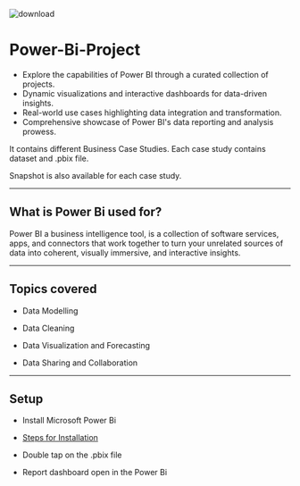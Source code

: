 ![download](https://github.com/shubhammalik20/Power-Bi-Project/assets/135993334/643c582d-e612-4e00-8cab-b8bbfad1a4ca)


# Power-Bi-Project

- Explore the capabilities of Power BI through a curated collection of projects.
- Dynamic visualizations and interactive dashboards for data-driven insights.
- Real-world use cases highlighting data integration and transformation.
- Comprehensive showcase of Power BI's data reporting and analysis prowess.
  
It contains different Business Case Studies. Each case study contains dataset and .pbix file.

Snapshot is also available for each case study.

***

## What is Power Bi used for?
Power BI a business intelligence tool, is a collection of software services, apps, and connectors that work together to turn your unrelated sources of data into coherent, visually immersive, and interactive insights.
***

## Topics covered

- Data Modelling

- Data Cleaning

- Data Visualization and Forecasting

- Data Sharing and Collaboration
***

## Setup

- Install Microsoft Power Bi

- [Steps for Installation](https://powerbi.microsoft.com/en-us/desktop/)

- Double tap on the .pbix file

- Report dashboard open in the Power Bi
